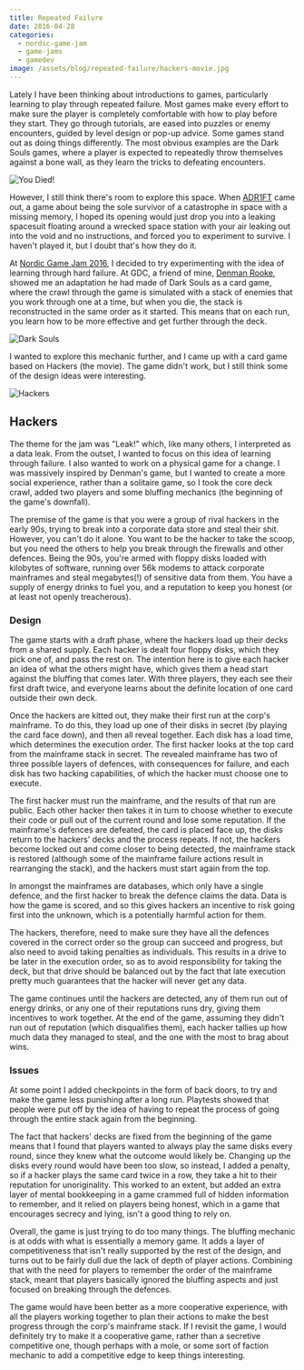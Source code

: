 ```yaml
---
title: Repeated Failure
date: 2016-04-28
categories:
  - nordic-game-jam
  - game-jams
  - gamedev
image: /assets/blog/repeated-failure/hackers-movie.jpg
---
```


Lately I have been thinking about introductions to games, particularly learning
to play through repeated failure. Most games make every effort to make sure the
player is completely comfortable with how to play before they start. They go
through tutorials, are eased into puzzles or enemy encounters, guided by level
design or pop-up advice. Some games stand out as doing things differently. The
most obvious examples are the Dark Souls games, where a player is expected to
repeatedly throw themselves against a bone wall, as they learn the tricks to
defeating encounters.

![You Died!](/assets/blog/repeated-failure/dark-souls-you-died.jpg)

However, I still think there's room to explore this space. When
[ADR1FT](http://www.adr1ft.com/) came out, a game about being the sole survivor
of a catastrophe in space with a missing memory, I hoped its opening would just
drop you into a leaking spacesuit floating around a wrecked space station with
your air leaking out into the void and no instructions, and forced you to
experiment to survive. I haven't played it, but I doubt that's how they do it.

At [Nordic Game Jam 2016](https://nordicgamejam.org/), I decided to try
experimenting with the idea of learning through hard failure. At GDC, a friend
of mine, [Denman Rooke](http://denmanrooke.com/), showed me an adaptation he had
made of Dark Souls as a card game, where the crawl through the game is simulated
with a stack of enemies that you work through one at a time, but when you die,
the stack is reconstructed in the same order as it started. This means that on
each run, you learn how to be more effective and get further through the deck.

![Dark Souls](/assets/blog/repeated-failure/denman-dark-souls.jpg)

I wanted to explore this mechanic further, and I came up with a card game based
on Hackers (the movie). The game didn't work, but I still think some of the
design ideas were interesting.

![Hackers](/assets/blog/repeated-failure/hackers-movie.jpg)

## Hackers

The theme for the jam was "Leak!" which, like many others, I interpreted as a
data leak. From the outset, I wanted to focus on this idea of learning through
failure. I also wanted to work on a physical game for a change. I was massively
inspired by Denman's game, but I wanted to create a more social experience,
rather than a solitaire game, so I took the core deck crawl, added two players
and some bluffing mechanics (the beginning of the game's downfall).

The premise of the game is that you were a group of rival hackers in the early
90s, trying to break into a corporate data store and steal their shit. However,
you can't do it alone. You want to be the hacker to take the scoop, but you need
the others to help you break through the firewalls and other defences. Being the
90s, you're armed with floppy disks loaded with kilobytes of software, running
over 56k modems to attack corporate mainframes and steal megabytes(!) of
sensitive data from them. You have a supply of energy drinks to fuel you, and a
reputation to keep you honest (or at least not openly treacherous).

### Design

The game starts with a draft phase, where the hackers load up their decks from a
shared supply. Each hacker is dealt four floppy disks, which they pick one of,
and pass the rest on. The intention here is to give each hacker an idea of what
the others might have, which gives them a head start against the bluffing that
comes later. With three players, they each see their first draft twice, and
everyone learns about the definite location of one card outside their own deck.

Once the hackers are kitted out, they make their first run at the corp's
mainframe. To do this, they load up one of their disks in secret (by playing the
card face down), and then all reveal together. Each disk has a load time, which
determines the execution order. The first hacker looks at the top card from the
mainframe stack in secret. The revealed mainframe has two of three possible
layers of defences, with consequences for failure, and each disk has two hacking
capabilities, of which the hacker must choose one to execute.

The first hacker must run the mainframe, and the results of that run are public.
Each other hacker then takes it in turn to choose whether to execute their code
or pull out of the current round and lose some reputation. If the mainframe's
defences are defeated, the card is placed face up, the disks return to the
hackers' decks and the process repeats. If not, the hackers become locked out
and come closer to being detected, the mainframe stack is restored (although
some of the mainframe failure actions result in rearranging the stack), and the
hackers must start again from the top.

In amongst the mainframes are databases, which only have a single defence, and
the first hacker to break the defence claims the data. Data is how the game is
scored, and so this gives hackers an incentive to risk going first into the
unknown, which is a potentially harmful action for them.

The hackers, therefore, need to make sure they have all the defences covered in
the correct order so the group can succeed and progress, but also need to avoid
taking penalties as individuals. This results in a drive to be later in the
execution order, so as to avoid responsibility for taking the deck, but that
drive should be balanced out by the fact that late execution pretty much
guarantees that the hacker will never get any data.

The game continues until the hackers are detected, any of them run out of energy
drinks, or any one of their reputations runs dry, giving them incentives to work
together. At the end of the game, assuming they didn't run out of reputation
(which disqualifies them), each hacker tallies up how much data they managed to
steal, and the one with the most to brag about wins.

### Issues

At some point I added checkpoints in the form of back doors, to try and make the
game less punishing after a long run. Playtests showed that people were put off
by the idea of having to repeat the process of going through the entire stack
again from the beginning.

The fact that hackers' decks are fixed from the beginning of the game means that
I found that players wanted to always play the same disks every round, since
they knew what the outcome would likely be. Changing up the disks every round
would have been too slow, so instead, I added a penalty, so if a hacker plays
the same card twice in a row, they take a hit to their reputation for
unoriginality. This worked to an extent, but added an extra layer of mental
bookkeeping in a game crammed full of hidden information to remember, and it
relied on players being honest, which in a game that encourages secrecy and
lying, isn't a good thing to rely on.

Overall, the game is just trying to do too many things. The bluffing mechanic is
at odds with what is essentially a memory game. It adds a layer of
competitiveness that isn't really supported by the rest of the design, and turns
out to be fairly dull due the lack of depth of player actions. Combining that
with the need for players to remember the order of the mainframe stack, meant
that players basically ignored the bluffing aspects and just focused on breaking
through the defences.

The game would have been better as a more cooperative experience, with all the
players working together to plan their actions to make the best progress through
the corp's mainframe stack. If I revisit the game, I would definitely try to
make it a cooperative game, rather than a secretive competitive one, though
perhaps with a mole, or some sort of faction mechanic to add a competitive edge
to keep things interesting.
